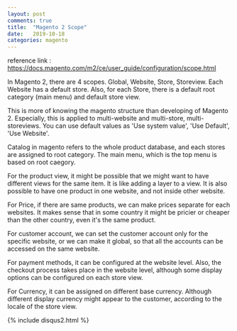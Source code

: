 ```yaml
---
layout: post
comments: true
title:  "Magento 2 Scope"
date:   2019-10-18
categories: magento
---
```


reference link : https://docs.magento.com/m2/ce/user_guide/configuration/scope.html

<p>
In Magento 2, there are 4 scopes. Global, Website, Store, Storeview.
Each Website has a default store. Also, for each Store, there is a default root category (main menu)
and default store view.
</p>


<p>
This is more of knowing the magento structure than developing of Magento 2. 
Especially, this is applied to multi-website and multi-store, multi-storeviews.
You can use default values as 'Use system value', 'Use Default', 'Use Website'.
</p>

<p>
Catalog in magento refers to the whole product database, and each stores are assigned to root category.
The main menu, which is the top menu is based on root caegory.
</p>

<p>
For the product view, it might be possible that we might want to have different views for the same item.
It is like adding a layer to a view. It is also possible to have one product in one website, and not inside other website.
</p>

<p>
For Price, if there are same products, we can make prices separate for each websites.
It makes sense that in some country it might be pricier or cheaper than the other country, even it's the same product.
</p>

<p>
For customer account, we can set the customer account only for the specific website, or we can make it global, 
so that all the accounts can be accessed on the same website.
</p>

<p>
For payment methods, it can be configured at the website level. Also, the checkout process takes place in the website level,
although some display options can be configured on each store view.
</p>

<p>
For Currency, it can be assigned on different base currency. Although different display currency might appear to the customer, according to the locale of the store view.
</p>
{% include disqus2.html %}


